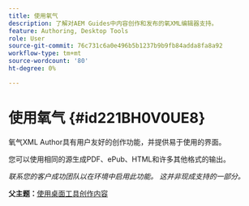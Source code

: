 ```yaml
---
title: 使用氧气
description: 了解对AEM Guides中内容创作和发布的氧XML编辑器支持。
feature: Authoring, Desktop Tools
role: User
source-git-commit: 76c731c6a0e496b5b1237b9b9fb84adda8fa8a92
workflow-type: tm+mt
source-wordcount: '80'
ht-degree: 0%

---
```


# 使用氧气 {#id221BH0V0UE8}

氧气XML Author具有用户友好的创作功能，并提供易于使用的界面。

您可以使用相同的源生成PDF、ePub、HTML和许多其他格式的输出。

*联系您的客户成功团队以在环境中启用此功能。 这并非现成支持的一部分。*

**父主题：**[&#x200B;使用桌面工具创作内容](author-desktop-tools.md)
